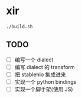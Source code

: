 # xir

```
./build.sh
```



## TODO

- [ ] 编写一个 dialect
- [ ] 编写 dialect 的 transform
- [ ] 把 stablehlo 集成进来
- [ ] 实现一个 python bindings
- [ ] 实现一个脚手架(使用 JS)
